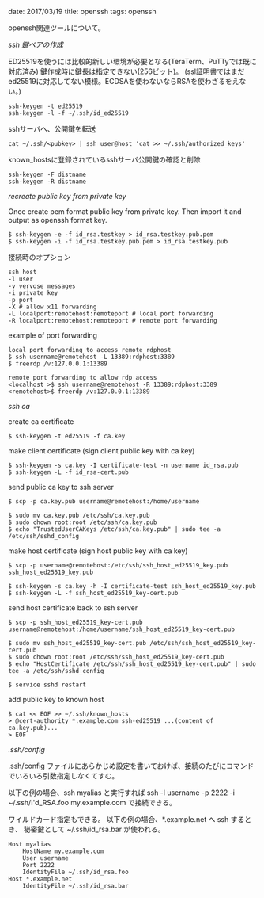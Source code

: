 date: 2017/03/19
title: openssh
tags: openssh

openssh関連ツールについて。

*ssh 鍵ペアの作成*

ED25519を使うには比較的新しい環境が必要となる(TeraTerm、PuTTyでは既に対応済み)
鍵作成時に鍵長は指定できない(256ビット)。
(ssl証明書ではまだed25519に対応してない模様。ECDSAを使わないならRSAを使わざるをえない。)

	ssh-keygen -t ed25519
	ssh-keygen -l -f ~/.ssh/id_ed25519

sshサーバへ、公開鍵を転送

	cat ~/.ssh/<pubkey> | ssh user@host 'cat >> ~/.ssh/authorized_keys'

known_hostsに登録されているsshサーバ公開鍵の確認と削除

	ssh-keygen -F distname
	ssh-keygen -R distname

*recreate public key from private key*

Once create pem format public key from private key.  Then import it and output as openssh format key.

	$ ssh-keygen -e -f id_rsa.testkey > id_rsa.testkey.pub.pem
	$ ssh-keygen -i -f id_rsa.testkey.pub.pem > id_rsa.testkey.pub

接続時のオプション

	ssh host
	-l user
	-v vervose messages
	-i private key
	-p port
	-X # allow x11 forwarding
	-L localport:remotehost:remoteport # local port forwarding
	-R localport:remotehost:remoteport # remote port forwarding

example of port forwarding

	local port forwarding to access remote rdphost
	$ ssh username@remotehost -L 13389:rdphost:3389
	$ freerdp /v:127.0.0.1:13389

	remote port forwarding to allow rdp access
	<localhost >$ ssh username@remotehost -R 13389:rdphost:3389
	<remotehost>$ freerdp /v:127.0.0.1:13389

*ssh ca*

create ca certificate

	$ ssh-keygen -t ed25519 -f ca.key

make client certificate (sign client public key with ca key)

	$ ssh-keygen -s ca.key -I certificate-test -n username id_rsa.pub
	$ ssh-keygen -L -f id_rsa-cert.pub 

send public ca key to ssh server

	$ scp -p ca.key.pub username@remotehost:/home/username

	$ sudo mv ca.key.pub /etc/ssh/ca.key.pub
	$ sudo chown root:root /etc/ssh/ca.key.pub
	$ echo "TrustedUserCAKeys /etc/ssh/ca.key.pub" | sudo tee -a /etc/ssh/sshd_config

make host certificate (sign host public key with ca key)

	$ scp -p username@remotehost:/etc/ssh/ssh_host_ed25519_key.pub ssh_host_ed25519_key.pub

	$ ssh-keygen -s ca.key -h -I certificate-test ssh_host_ed25519_key.pub
	$ ssh-keygen -L -f ssh_host_ed25519_key-cert.pub

send host certificate back to ssh server

	$ scp -p ssh_host_ed25519_key-cert.pub username@remotehost:/home/username/ssh_host_ed25519_key-cert.pub

	$ sudo mv ssh_host_ed25519_key-cert.pub /etc/ssh/ssh_host_ed25519_key-cert.pub
	$ sudo chown root:root /etc/ssh/ssh_host_ed25519_key-cert.pub
	$ echo "HostCertificate /etc/ssh/ssh_host_ed25519_key-cert.pub" | sudo tee -a /etc/ssh/sshd_config

	$ service sshd restart

add public key to known host

	$ cat << EOF >> ~/.ssh/known_hosts
	> @cert-authority *.example.com ssh-ed25519 ...(content of ca.key.pub)...
	> EOF

*.ssh/config*

.ssh/config ファイルにあらかじめ設定を書いておけば、接続のたびにコマンドでいろいろ引数指定しなくてすむ。

以下の例の場合、ssh myalias と実行すれば
ssh -l username -p 2222 -i ~/.ssh/I'd_RSA.foo my.example.com
で接続できる。

ワイルドカード指定もできる。
以下の例の場合、*.example.net へ ssh するとき、
秘密鍵として ~/.ssh/id_rsa.bar が使われる。

	Host myalias
		HostName my.example.com
		User username
		Port 2222
		IdentityFile ~/.ssh/id_rsa.foo
	Host *.example.net
		IdentityFile ~/.ssh/id_rsa.bar

